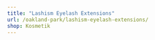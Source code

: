 ```yaml
---
title: "Lashism Eyelash Extensions"
url: /oakland-park/lashism-eyelash-extensions/
shop: Kosmetik
---
```

